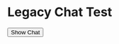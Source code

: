 <html>
    <head>
    </head>
    <body>
        <h1>
        Legacy Chat Test
        </h1>
        <button onclick="showChat()">Show Chat</button>   

<style type='text/css'>
 .embeddedServiceHelpButton .helpButton .uiButton {
  background-color: #1874AE;
  font-family: "Salesforce Sans", sans-serif;
 }
 .embeddedServiceHelpButton .helpButton .uiButton:focus {
  outline: 1px solid #1874AE;
 }
 @font-face {
  font-family: 'Salesforce Sans';
  src: url('https://c1.sfdcstatic.com/etc/clientlibs/sfdc-aem-master/clientlibs_base/fonts/SalesforceSans-Regular.woff') format('woff'),
  url('https://c1.sfdcstatic.com/etc/clientlibs/sfdc-aem-master/clientlibs_base/fonts/SalesforceSans-Regular.ttf') format('truetype');
 }
</style>

<script type='text/javascript' src='https://service.force.com/embeddedservice/5.0/esw.min.js'></script>
<script type='text/javascript'>
 var initESW = function(gslbBaseURL) {
  embedded_svc.settings.displayHelpButton = false; // Hide Chat Button
embedded_svc.settings.language = 'en-US';
   embedded_svc.settings.prepopulatedPrechatFields = {
	    FirstName: 'John',
	    LastName: 'Doe',
	    Email: 'john.doe@salesforce.com'
    };
embedded_svc.settings.extraPrechatFormDetails = [ {
	"label" : "First Name",
	"value" : 'Akshat',
	"transcriptFields" : [ "First_Name__c" ]
}, 
						 {
	"label" : "Last Name",
	"value" : 'Jain',
	"transcriptFields" : [ "Last_Name__c" ]
},
						{
	"label" : "Email",
	"value" : 'akshat.jain.sandbox@visiblealpha.com',
	"transcriptFields" : [ "Email_Name__c" ]
}];
  embedded_svc.settings.language = ''; //For example, enter 'en' or 'en-US'

  //embedded_svc.settings.defaultMinimizedText = '...'; //(Defaults to Chat with an Expert)
  //embedded_svc.settings.disabledMinimizedText = '...'; //(Defaults to Agent Offline)

  //embedded_svc.settings.loadingText = ''; //(Defaults to Loading)
  //embedded_svc.settings.storageDomain = 'yourdomain.com'; //(Sets the domain for your deployment so that visitors can navigate subdomains during a chat session)

  // Settings for Chat
  //embedded_svc.settings.directToButtonRouting = function(prechatFormData) {
   // Dynamically changes the button ID based on what the visitor enters in the pre-chat form.
   // Returns a valid button ID.
  //};
  //embedded_svc.settings.fallbackRouting = []; //An array of button IDs, user IDs, or userId_buttonId
  //embedded_svc.settings.offlineSupportMinimizedText = '...'; //(Defaults to Contact Us)

  embedded_svc.settings.enabledFeatures = ['LiveAgent'];
  embedded_svc.settings.entryFeature = 'LiveAgent';

  embedded_svc.init(
   'https://spglobal--miomega.sandbox.my.salesforce.com',
   'https://spglobal--miomega.sandbox.my.site.com/VAHelpCenter',
   gslbBaseURL,
   '00DU90000054O8v',
   'Visible_Alpha_Support_Insights',
   {
    baseLiveAgentContentURL: 'https://c.la12s-core1.sfdc-lywfpd.salesforceliveagent.com/content',
    deploymentId: '5726f000000blQA',
    buttonId: '5736f000000blOx',
    baseLiveAgentURL: 'https://d.la12s-core1.sfdc-lywfpd.salesforceliveagent.com/chat',
    eswLiveAgentDevName: 'EmbeddedServiceLiveAgent_Parent04IU90000006qC1MAI_196a0e4c8b1',
    isOfflineSupportEnabled: false
   }
  );
 };

 if (!window.embedded_svc) {
  var s = document.createElement('script');
  s.setAttribute('src', 'https://spglobal--miomega.sandbox.my.salesforce.com/embeddedservice/5.0/esw.min.js');
  s.onload = function() {
   initESW(null);
  };
  document.body.appendChild(s);
 } else {
  initESW('https://service.force.com');
 }
</script>
<script>
	/** Script to show chat dialog on button click **/
	function showChat() {
		console.log('show chat');
		embedded_svc.bootstrapEmbeddedService()
	}
</script>
	
</body>
</html>
